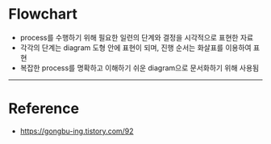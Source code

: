 # Flowchart

- process를 수행하기 위해 필요한 일련의 단계와 결정을 시각적으로 표현한 자료
- 각각의 단계는 diagram 도형 안에 표현이 되며, 진행 순서는 화살표를 이용하여 표현
- 복잡한 process를 명확하고 이해하기 쉬운 diagram으로 문서화하기 위해 사용됨

---

# Reference

- https://gongbu-ing.tistory.com/92
